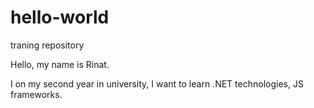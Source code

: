 # hello-world
traning repository

Hello, my name is Rinat.

I on my second year in university, I want to learn .NET technologies, JS frameworks.
